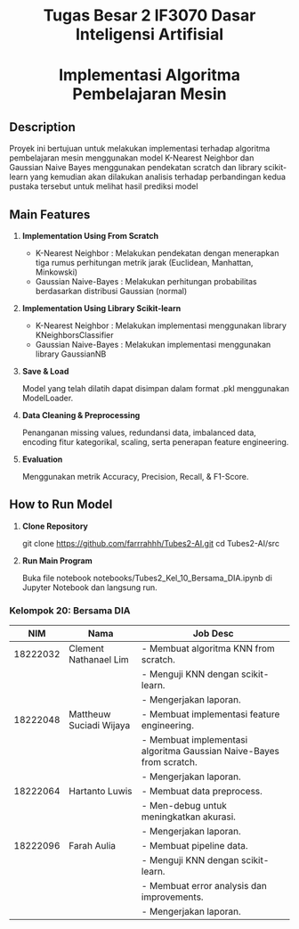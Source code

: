 <h1 align="center">Tugas Besar 2 IF3070 Dasar Inteligensi Artifisial </h1>

<h1 align="center">Implementasi Algoritma Pembelajaran Mesin</h1>

## Description
Proyek ini bertujuan untuk melakukan implementasi terhadap algoritma pembelajaran mesin menggunakan model K-Nearest Neighbor dan Gaussian Naive Bayes menggunakan pendekatan scratch dan library scikit-learn yang kemudian akan dilakukan analisis terhadap perbandingan kedua pustaka tersebut untuk melihat hasil prediksi model 

## Main Features

1. **Implementation Using From Scratch**
    - K-Nearest Neighbor : Melakukan pendekatan dengan menerapkan tiga rumus perhitungan metrik jarak (Euclidean, Manhattan, Minkowski)
    - Gaussian Naive-Bayes : Melakukan perhitungan probabilitas berdasarkan distribusi Gaussian (normal)

2. **Implementation Using Library Scikit-learn**
    - K-Nearest Neighbor : Melakukan implementasi menggunakan library KNeighborsClassifier
    - Gaussian Naive-Bayes : Melakukan implementasi menggunakan library GaussianNB

3. **Save & Load**

    Model yang telah dilatih dapat disimpan dalam format .pkl menggunakan ModelLoader.

4. **Data Cleaning & Preprocessing**

    Penanganan missing values, redundansi data, imbalanced data, encoding fitur kategorikal, scaling, serta penerapan feature engineering.

5. **Evaluation**
    
    Menggunakan metrik Accuracy, Precision, Recall, & F1-Score.


## How to Run Model

1. **Clone Repository**

    git clone https://github.com/farrrahhh/Tubes2-AI.git
    cd Tubes2-AI/src

2. **Run Main Program**

    Buka file notebook notebooks/Tubes2_Kel_10_Bersama_DIA.ipynb di Jupyter Notebook dan langsung run.

### **Kelompok 20: Bersama DIA**


| NIM       | Nama                     | Job Desc                                                                                  |
|-----------|--------------------------|-------------------------------------------------------------------------------------------|
| 18222032  | Clement Nathanael Lim    | - Membuat algoritma KNN from scratch.                                                     |  
|           |                          | - Menguji KNN dengan scikit-learn.                                                        |
|           |                          | - Mengerjakan laporan.                                                                    |
| 18222048  | Mattheuw Suciadi Wijaya  | - Membuat implementasi feature engineering.                                               |  
|           |                          | - Membuat implementasi algoritma Gaussian Naive-Bayes from scratch.                       |
|           |                          | - Mengerjakan laporan.                                                                    |
| 18222064  | Hartanto Luwis           | - Membuat data preprocess.                                                                |
|           |                          | - Men-debug untuk meningkatkan akurasi.                                                   |
|           |                          | - Mengerjakan laporan.                                                                    |
| 18222096  | Farah Aulia              | - Membuat pipeline data.                                                                  |
|           |                          | - Menguji KNN dengan scikit-learn.                                                        |
|           |                          | - Membuat error analysis dan improvements.                                                |
|           |                          | - Mengerjakan laporan.                                                                    |


